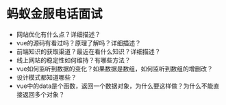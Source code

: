 # 蚂蚁金服电话面试
* 网站优化有什么点？详细描述？
* vue的源码有看过吗？原理了解吗？详细描述？
* 前端知识的获取渠道？最近在看什么知识？详细描述？
* 线上网站的稳定性如何维持？有哪些方法？
* vue如何监听到数据的变化？如果数据是数组，如何监听到数组的增删改？
* 设计模式都知道哪些？
* vue中的data是个函数，返回一个数据对象，为什么要这样做？为什么不能直接返回多个对象？